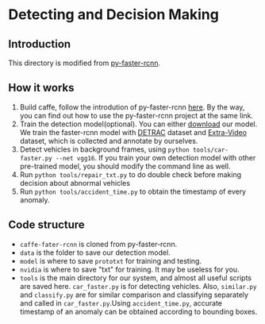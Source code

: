 # Detecting and Decision Making

## Introduction
This directory is modified from [py-faster-rcnn](https://github.com/rbgirshick/py-faster-rcnn). 

## How it works

1. Build caffe, follow the introdution of py-faster-rcnn [here](https://github.com/rbgirshick/py-faster-rcnn#installation-sufficient-for-the-demo). By the way, you can find out how to use the py-faster-rcnn project at the same link.
2. Train the detection model(optional). You can either [download](https://drive.google.com/open?id=1mCMV3pNt6RZEH_ywyA39rWJCUs4oZReM) our model. We train the faster-rcnn model with [DETRAC](https://detrac-db.rit.albany.edu/) dataset and [Extra-Video](https://drive.google.com/open?id=1K18W1Zoj3hQI7BiQLqs-g-Ay6CKiMDbS) dataset, which is collected and annotate by ourselves.
3. Detect vehicles in background frames, using `python tools/car-faster.py --net vgg16`. If you train your own detection model with other pre-trained model, you should modify the command line as well.
4. Run `python tools/repair_txt.py` to do double check before making decision about abnormal vehicles
5. Run `python tools/accident_time.py` to obtain the timestamp of every anomaly.

## Code structure

 * `caffe-fater-rcnn` is cloned from py-faster-rcnn.
 * `data` is the folder to save our detection model.
 * `model` is where to save `prototxt` for training and testing.
 * `nvidia` is where to save "txt" for training. It may be useless for you.
 * `tools` is the main directory for our system, and almost all useful scripts are saved here. `car_faster.py` is for detecting vehicles. Also, `similar.py` and `classify.py` are for similar comparison and classifying separately and called in `car_faster.py`.Using  `accident_time.py`, accurate timestamp of an anomaly can be obtained according to bounding boxes.
